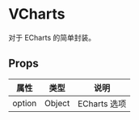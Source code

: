 # VCharts

对于 ECharts 的简单封装。

## Props

| 属性   | 类型   | 说明         |
| ------ | ------ | ------------ |
| option | Object | ECharts 选项 |
